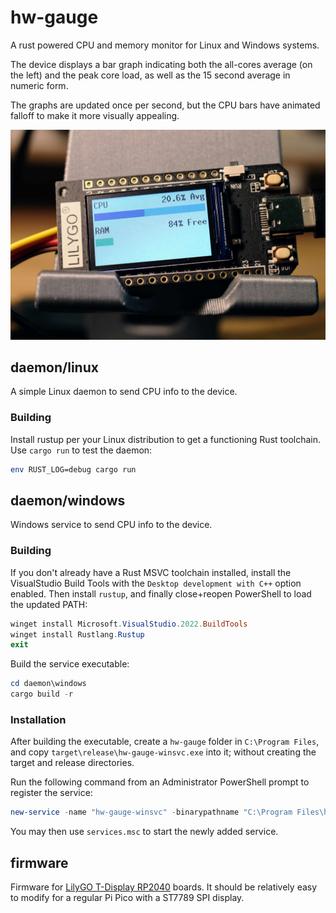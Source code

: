 # hw-gauge

A rust powered CPU and memory monitor for Linux and Windows systems.

The device displays a bar graph indicating both the all-cores average (on the
left) and the peak core load, as well as the 15 second average in numeric form.

The graphs are updated once per second, but the CPU bars have animated falloff
to make it more visually appealing.

![hw-gauge on the Lilygo](https://github.com/jhillyerd/hw-gauge/blob/main/images/lilygo.jpg?raw=true)

## daemon/linux

A simple Linux daemon to send CPU info to the device.

### Building

Install rustup per your Linux distribution to get a functioning Rust toolchain.
Use `cargo run` to test the daemon:

```sh
env RUST_LOG=debug cargo run
```

## daemon/windows

Windows service to send CPU info to the device.

### Building

If you don't already have a Rust MSVC toolchain installed, install the
VisualStudio Build Tools with the `Desktop development with C++` option
enabled.  Then install `rustup`, and finally close+reopen PowerShell to load
the updated PATH:

```powershell
winget install Microsoft.VisualStudio.2022.BuildTools
winget install Rustlang.Rustup
exit
```

Build the service executable:

```powershell
cd daemon\windows
cargo build -r
```

### Installation

After building the executable, create a `hw-gauge` folder in
`C:\Program Files`, and copy `target\release\hw-gauge-winsvc.exe` into it;
without creating the target and release directories.

Run the following command from an Administrator PowerShell prompt to register
the service:

```powershell
new-service -name "hw-gauge-winsvc" -binarypathname "C:\Program Files\hw-gauge\hw-gauge-winsvc.exe"
```

You may then use `services.msc` to start the newly added service.

## firmware

Firmware for [LilyGO T-Display RP2040] boards.  It should be relatively easy to
modify for a regular Pi Pico with a ST7789 SPI display.


[LilyGO T-Display RP2040]: https://github.com/Xinyuan-LilyGO/LILYGO-T-display-RP2040
